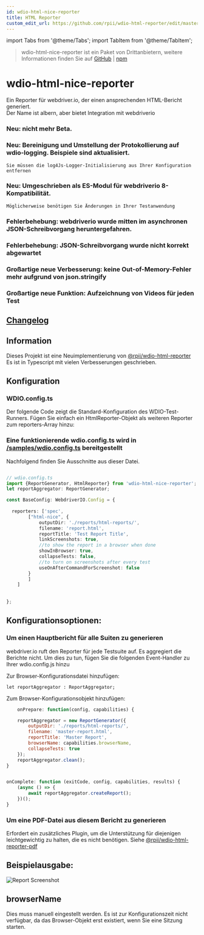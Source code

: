 ```yaml
---
id: wdio-html-nice-reporter
title: HTML Reporter
custom_edit_url: https://github.com/rpii/wdio-html-reporter/edit/master/README.md
---
```


import Tabs from '@theme/Tabs';
import TabItem from '@theme/TabItem';

> wdio-html-nice-reporter ist ein Paket von Drittanbietern, weitere Informationen finden Sie auf [GitHub](https://github.com/rpii/wdio-html-reporter) | [npm](https://www.npmjs.com/package/wdio-html-nice-reporter)
 # wdio-html-nice-reporter

Ein Reporter für webdriver.io, der einen ansprechenden HTML-Bericht generiert.  
Der Name ist albern, aber bietet Integration mit webdriverio

### Neu: nicht mehr Beta.

### Neu: Bereinigung und Umstellung der Protokollierung auf wdio-logging. Beispiele sind aktualisiert.
    Sie müssen die log4Js-Logger-Initialisierung aus Ihrer Konfiguration entfernen

### Neu: Umgeschrieben als ES-Modul für webdriverio 8-Kompatibilität.
    Möglicherweise benötigen Sie Änderungen in Ihrer Testanwendung

### Fehlerbehebung: webdriverio wurde mitten im asynchronen JSON-Schreibvorgang heruntergefahren.

### Fehlerbehebung: JSON-Schreibvorgang wurde nicht korrekt abgewartet

### Großartige neue Verbesserung: keine Out-of-Memory-Fehler mehr aufgrund von json.stringify

### Großartige neue Funktion: Aufzeichnung von Videos für jeden Test


## [Changelog](https://github.com/rpii/wdio-html-reporter/blob/master/changes.md)

## Information

Dieses Projekt ist eine Neuimplementierung von [@rpii/wdio-html-reporter](https://www.npmjs.com/package/wdio-html-reporter)
Es ist in Typescript mit vielen Verbesserungen geschrieben.



## Konfiguration

### WDIO.config.ts

Der folgende Code zeigt die Standard-Konfiguration des WDIO-Test-Runners. Fügen Sie einfach ein HtmlReporter-Objekt als weiteren Reporter zum reporters-Array hinzu:

### Eine funktionierende wdio.config.ts wird in [/samples/wdio.config.ts](https://github.com/rpii/wdio-html-reporter/blob/master//samples/wdio.config.ts) bereitgestellt

Nachfolgend finden Sie Ausschnitte aus dieser Datei.

```typescript

// wdio.config.ts
import {ReportGenerator, HtmlReporter} from 'wdio-html-nice-reporter';
let reportAggregator: ReportGenerator;

const BaseConfig: WebdriverIO.Config = {
    
  reporters: ['spec',
        ["html-nice", {
            outputDir: './reports/html-reports/',
            filename: 'report.html',
            reportTitle: 'Test Report Title',
            linkScreenshots: true,
            //to show the report in a browser when done
            showInBrowser: true,
            collapseTests: false,
            //to turn on screenshots after every test
            useOnAfterCommandForScreenshot: false
        }
        ]
    ]
    
 
};
```
## Konfigurationsoptionen:
  
### Um einen Hauptbericht für alle Suiten zu generieren

webdriver.io ruft den Reporter für jede Testsuite auf. Es aggregiert die Berichte nicht. Um dies zu tun, fügen Sie die folgenden Event-Handler zu Ihrer wdio.config.js hinzu

Zur Browser-Konfigurationsdatei hinzufügen:
```
let reportAggregator : ReportAggregator;
```
Zum Browser-Konfigurationsobjekt hinzufügen:
```javascript
    onPrepare: function(config, capabilities) {

    reportAggregator = new ReportGenerator({
        outputDir: './reports/html-reports/',
        filename: 'master-report.html',
        reportTitle: 'Master Report',
        browserName: capabilities.browserName,
        collapseTests: true
    });
    reportAggregator.clean();
}


onComplete: function (exitCode, config, capabilities, results) {
    (async () => {
        await reportAggregator.createReport();
    })();
}


``` 


  
### Um eine PDF-Datei aus diesem Bericht zu generieren

Erfordert ein zusätzliches Plugin, um die Unterstützung für diejenigen leichtgewichtig zu halten, die es nicht benötigen.
Siehe [@rpii/wdio-html-reporter-pdf](https://www.npmjs.com/package/@rpii/wdio-html-reporter-pdf)


## Beispielausgabe:

![Report Screenshot](https://github.com/rpii/wdio-html-reporter/blob/master/TestReport.png)

## browserName

Dies muss manuell eingestellt werden. Es ist zur Konfigurationszeit nicht verfügbar, da das Browser-Objekt erst existiert, wenn Sie eine Sitzung starten.